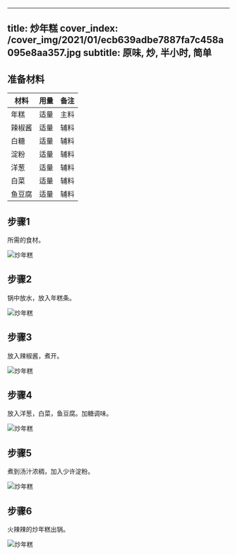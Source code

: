 
---
title: 炒年糕
cover_index: /cover_img/2021/01/ecb639adbe7887fa7c458a095e8aa357.jpg
subtitle: 原味, 炒, 半小时, 简单
---

## 准备材料

| 材料     | 用量 | 备注|
| ------- | ----- | --- |
| 年糕 | 适量| 主料 |
| 辣椒酱 | 适量| 辅料 |
| 白糖 | 适量| 辅料 |
| 淀粉 | 适量| 辅料 |
| 洋葱 | 适量| 辅料 |
| 白菜 | 适量| 辅料 |
| 鱼豆腐 | 适量| 辅料 |

## 步骤1

所需的食材。

![炒年糕](https://i8.meishichina.com/attachment/recipe/201010/201010011731581.jpg?x-oss-process=style/p320) 

## 步骤2

锅中放水，放入年糕条。

![炒年糕](https://i8.meishichina.com/attachment/recipe/201010/201010011733139.jpg?x-oss-process=style/p320) 

## 步骤3

放入辣椒酱，煮开。

![炒年糕](https://i8.meishichina.com/attachment/recipe/201010/201010011734441.jpg?x-oss-process=style/p320) 

## 步骤4

放入洋葱，白菜，鱼豆腐。加糖调味。

![炒年糕](https://i8.meishichina.com/attachment/recipe/201010/201010011738118.jpg?x-oss-process=style/p320) 

## 步骤5

煮到汤汁浓稠，加入少许淀粉。

![炒年糕](https://i8.meishichina.com/attachment/recipe/201010/201010011739242.jpg?x-oss-process=style/p320) 

## 步骤6

火辣辣的炒年糕出锅。

![炒年糕](https://i8.meishichina.com/attachment/recipe/201010/201010011739584.jpg?x-oss-process=style/p320) 

